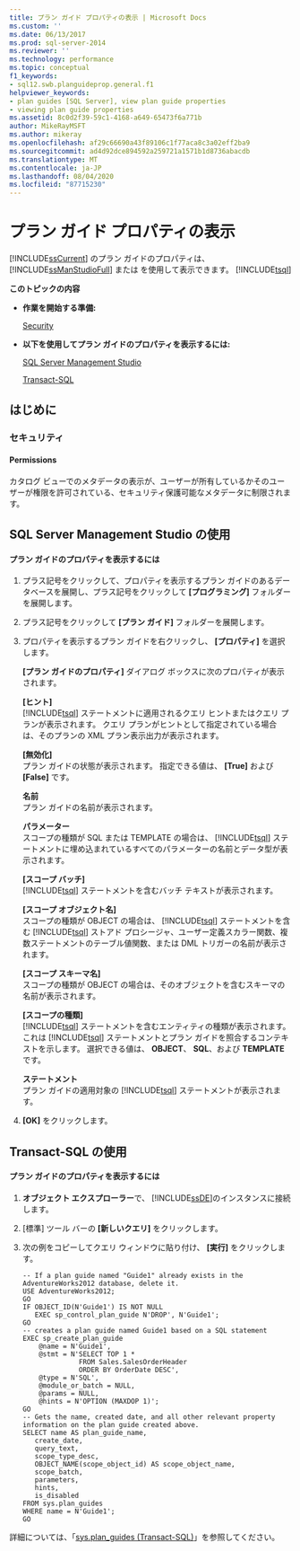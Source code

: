 ```yaml
---
title: プラン ガイド プロパティの表示 | Microsoft Docs
ms.custom: ''
ms.date: 06/13/2017
ms.prod: sql-server-2014
ms.reviewer: ''
ms.technology: performance
ms.topic: conceptual
f1_keywords:
- sql12.swb.planguideprop.general.f1
helpviewer_keywords:
- plan guides [SQL Server], view plan guide properties
- viewing plan guide properties
ms.assetid: 8c0d2f39-59c1-4168-a649-65473f6a771b
author: MikeRayMSFT
ms.author: mikeray
ms.openlocfilehash: af29c66690a43f89106c1f77aca8c3a02eff2ba9
ms.sourcegitcommit: ad4d92dce894592a259721a1571b1d8736abacdb
ms.translationtype: MT
ms.contentlocale: ja-JP
ms.lasthandoff: 08/04/2020
ms.locfileid: "87715230"
---
```

# <a name="view-plan-guide-properties"></a>プラン ガイド プロパティの表示
  [!INCLUDE[ssCurrent](../../includes/sscurrent-md.md)] のプラン ガイドのプロパティは、 [!INCLUDE[ssManStudioFull](../../includes/ssmanstudiofull-md.md)] または  を使用して表示できます。 [!INCLUDE[tsql](../../includes/tsql-md.md)]  
  
 **このトピックの内容**  
  
-   **作業を開始する準備:**  
  
     [Security](#Security)  
  
-   **以下を使用してプラン ガイドのプロパティを表示するには:**  
  
     [SQL Server Management Studio](#SSMSProcedure)  
  
     [Transact-SQL](#TsqlProcedure)  
  
##  <a name="before-you-begin"></a><a name="BeforeYouBegin"></a> はじめに  
  
###  <a name="security"></a><a name="Security"></a> セキュリティ  
  
####  <a name="permissions"></a><a name="Permissions"></a> Permissions  
 カタログ ビューでのメタデータの表示が、ユーザーが所有しているかそのユーザーが権限を許可されている、セキュリティ保護可能なメタデータに制限されます。  
  
##  <a name="using-sql-server-management-studio"></a><a name="SSMSProcedure"></a> SQL Server Management Studio の使用  
  
#### <a name="to-view-the-properties-of-a-plan-guide"></a>プラン ガイドのプロパティを表示するには  
  
1.  プラス記号をクリックして、プロパティを表示するプラン ガイドのあるデータベースを展開し、プラス記号をクリックして **[プログラミング]** フォルダーを展開します。  
  
2.  プラス記号をクリックして **[プラン ガイド]** フォルダーを展開します。  
  
3.  プロパティを表示するプラン ガイドを右クリックし、 **[プロパティ]** を選択します。  
  
     **[プラン ガイドのプロパティ]** ダイアログ ボックスに次のプロパティが表示されます。  
  
     **[ヒント]**  
     [!INCLUDE[tsql](../../includes/tsql-md.md)] ステートメントに適用されるクエリ ヒントまたはクエリ プランが表示されます。 クエリ プランがヒントとして指定されている場合は、そのプランの XML プラン表示出力が表示されます。  
  
     **[無効化]**  
     プラン ガイドの状態が表示されます。 指定できる値は、 **[True]** および **[False]** です。  
  
     **名前**  
     プラン ガイドの名前が表示されます。  
  
     **パラメーター**  
     スコープの種類が SQL または TEMPLATE の場合は、 [!INCLUDE[tsql](../../includes/tsql-md.md)] ステートメントに埋め込まれているすべてのパラメーターの名前とデータ型が表示されます。  
  
     **[スコープ バッチ]**  
     [!INCLUDE[tsql](../../includes/tsql-md.md)] ステートメントを含むバッチ テキストが表示されます。  
  
     **[スコープ オブジェクト名]**  
     スコープの種類が OBJECT の場合は、 [!INCLUDE[tsql](../../includes/tsql-md.md)] ステートメントを含む [!INCLUDE[tsql](../../includes/tsql-md.md)] ストアド プロシージャ、ユーザー定義スカラー関数、複数ステートメントのテーブル値関数、または DML トリガーの名前が表示されます。  
  
     **[スコープ スキーマ名]**  
     スコープの種類が OBJECT の場合は、そのオブジェクトを含むスキーマの名前が表示されます。  
  
     **[スコープの種類]**  
     [!INCLUDE[tsql](../../includes/tsql-md.md)] ステートメントを含むエンティティの種類が表示されます。 これは [!INCLUDE[tsql](../../includes/tsql-md.md)] ステートメントとプラン ガイドを照合するコンテキストを示します。 選択できる値は、 **OBJECT**、 **SQL**、および **TEMPLATE**です。  
  
     **ステートメント**  
     プラン ガイドの適用対象の [!INCLUDE[tsql](../../includes/tsql-md.md)] ステートメントが表示されます。  
  
4.  **[OK]** をクリックします。  
  
##  <a name="using-transact-sql"></a><a name="TsqlProcedure"></a> Transact-SQL の使用  
  
#### <a name="to-view-the-properties-of-a-plan-guide"></a>プラン ガイドのプロパティを表示するには  
  
1.  **オブジェクト エクスプローラー**で、 [!INCLUDE[ssDE](../../includes/ssde-md.md)]のインスタンスに接続します。  
  
2.  [標準] ツール バーの **[新しいクエリ]** をクリックします。  
  
3.  次の例をコピーしてクエリ ウィンドウに貼り付け、 **[実行]** をクリックします。  
  
    ```  
    -- If a plan guide named "Guide1" already exists in the AdventureWorks2012 database, delete it.  
    USE AdventureWorks2012;  
    GO  
    IF OBJECT_ID(N'Guide1') IS NOT NULL  
       EXEC sp_control_plan_guide N'DROP', N'Guide1';  
    GO  
    -- creates a plan guide named Guide1 based on a SQL statement  
    EXEC sp_create_plan_guide   
        @name = N'Guide1',   
        @stmt = N'SELECT TOP 1 *   
                  FROM Sales.SalesOrderHeader   
                  ORDER BY OrderDate DESC',   
        @type = N'SQL',  
        @module_or_batch = NULL,   
        @params = NULL,   
        @hints = N'OPTION (MAXDOP 1)';  
    GO  
    -- Gets the name, created date, and all other relevant property information on the plan guide created above.   
    SELECT name AS plan_guide_name,  
       create_date,  
       query_text,  
       scope_type_desc,  
       OBJECT_NAME(scope_object_id) AS scope_object_name,  
       scope_batch,  
       parameters,  
       hints,  
       is_disabled  
    FROM sys.plan_guides  
    WHERE name = N'Guide1';  
    GO  
    ```  
  
 詳細については、「[sys.plan_guides &#40;Transact-SQL&#41;](/sql/relational-databases/system-catalog-views/sys-plan-guides-transact-sql)」を参照してください。  
  
  
